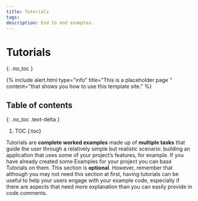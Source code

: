 ```yaml
---
title: Tutorials
tags: 
description: End to end examples.
---
```


# Tutorials
{: .no_toc }

{% include alert.html type="info" title="This is a placeholder page " content="that shows you how to use this template site." %}

## Table of contents
{: .no_toc .text-delta }

1. TOC
{:toc}

Tutorials are **complete worked examples** made up of **multiple tasks** that guide the user through a relatively simple but realistic scenario: building an application that uses some of your project’s features, for example. If you have already created some Examples for your project you can base Tutorials on them. This section is **optional**. However, remember that although you may not need this section at first, having tutorials can be useful to help your users engage with your example code, especially if there are aspects that need more explanation than you can easily provide in code comments.
